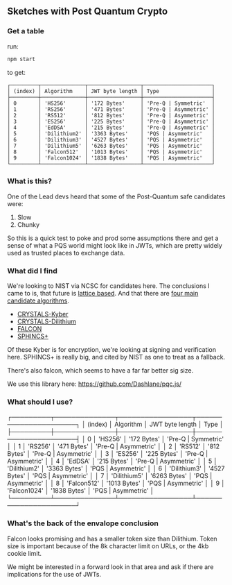 ## Sketches with Post Quantum Crypto

### Get a table

run:
```bash
npm start
```

to get:

```
┌─────────┬──────────────┬─────────────────┬──────────────────────┐
│ (index) │ Algorithm    │ JWT byte length │ Type                 │
├─────────┼──────────────┼─────────────────┼──────────────────────┤
│ 0       │ 'HS256'      │ '172 Bytes'     │ 'Pre-Q | Symmetric'  │
│ 1       │ 'RS256'      │ '471 Bytes'     │ 'Pre-Q | Asymmetric' │
│ 2       │ 'RS512'      │ '812 Bytes'     │ 'Pre-Q | Asymmetric' │
│ 3       │ 'ES256'      │ '225 Bytes'     │ 'Pre-Q | Asymmetric' │
│ 4       │ 'EdDSA'      │ '215 Bytes'     │ 'Pre-Q | Asymmetric' │
│ 5       │ 'Dilithium2' │ '3363 Bytes'    │ 'PQS | Asymmetric'   │
│ 6       │ 'Dilithium3' │ '4527 Bytes'    │ 'PQS | Asymmetric'   │
│ 7       │ 'Dilithium5' │ '6263 Bytes'    │ 'PQS | Asymmetric'   │
│ 8       │ 'Falcon512'  │ '1013 Bytes'    │ 'PQS | Asymmetric'   │
│ 9       │ 'Falcon1024' │ '1838 Bytes'    │ 'PQS | Asymmetric'   │
└─────────┴──────────────┴─────────────────┴──────────────────────┘
```

### What is this?

One of the Lead devs heard that some of the Post-Quantum safe candidates were:

1. Slow
2. Chunky

So this is a quick test to poke and prod some assumptions there and get a sense of what a PQS
world might look like in JWTs, which are pretty widely used as trusted places to exchange data.

### What did I find

We're looking to NIST via NCSC for candidates here.
The conclusions I came to is, that future is [lattice based](https://nvlpubs.nist.gov/nistpubs/FIPS/NIST.FIPS.204.pdf).
And that there are [four main candidate algorithms](https://www.nist.gov/news-events/news/2022/07/nist-announces-first-four-quantum-resistant-cryptographic-algorithms).

  - [CRYSTALS-Kyber](https://pq-crystals.org/kyber/index.shtml)
  - [CRYSTALS-Dilithium](https://pq-crystals.org/dilithium/index.shtml)
  - [FALCON](https://falcon-sign.info/)
  - [SPHINCS+](https://sphincs.org/)

Of these Kyber is for encryption, we're looking at signing and verification here.
SPHINCS+ is really big, and cited by NIST as one to treat as a fallback.

There's also falcon, which seems to have a far far better sig size.

We use this library here: https://github.com/Dashlane/pqc.js/

### What should I use?

┌─────────┬──────────────┬─────────────────┬──────────────────────┐
│ (index) │ Algorithm    │ JWT byte length │ Type                 │
├─────────┼──────────────┼─────────────────┼──────────────────────┤
│ 0       │ 'HS256'      │ '172 Bytes'     │ 'Pre-Q | Symmetric'  │
│ 1       │ 'RS256'      │ '471 Bytes'     │ 'Pre-Q | Asymmetric' │
│ 2       │ 'RS512'      │ '812 Bytes'     │ 'Pre-Q | Asymmetric' │
│ 3       │ 'ES256'      │ '225 Bytes'     │ 'Pre-Q | Asymmetric' │
│ 4       │ 'EdDSA'      │ '215 Bytes'     │ 'Pre-Q | Asymmetric' │
│ 5       │ 'Dilithium2' │ '3363 Bytes'    │ 'PQS | Asymmetric'   │
│ 6       │ 'Dilithium3' │ '4527 Bytes'    │ 'PQS | Asymmetric'   │
│ 7       │ 'Dilithium5' │ '6263 Bytes'    │ 'PQS | Asymmetric'   │
│ 8       │ 'Falcon512'  │ '1013 Bytes'    │ 'PQS | Asymmetric'   │
│ 9       │ 'Falcon1024' │ '1838 Bytes'    │ 'PQS | Asymmetric'   │
└─────────┴──────────────┴─────────────────┴──────────────────────┘

### What's the back of the envalope conclusion

Falcon looks promising and has a smaller token size than Dilithium. Token size is important because of the 8k character limit on URLs, or the 4kb cookie limit.

We might be interested in a forward look in that area and ask if there are implications for the use of JWTs.

